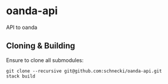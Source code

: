 # oanda-api

API to oanda

## Cloning & Building

Ensure to clone all submodules:

    git clone --recursive git@github.com:schnecki/oanda-api.git
    stack build
